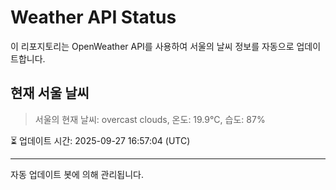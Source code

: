 
# Weather API Status

이 리포지토리는 OpenWeather API를 사용하여 서울의 날씨 정보를 자동으로 업데이트합니다.

## 현재 서울 날씨
> 서울의 현재 날씨: overcast clouds, 온도: 19.9°C, 습도: 87%

⏳ 업데이트 시간: 2025-09-27 16:57:04 (UTC)

---
자동 업데이트 봇에 의해 관리됩니다.
